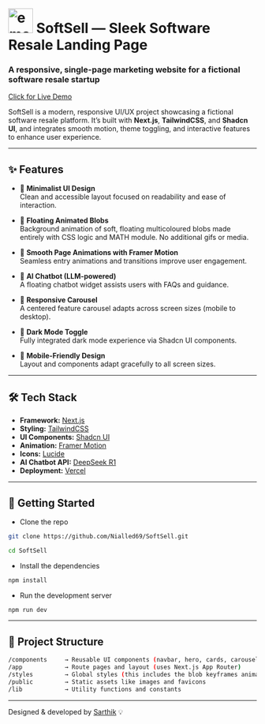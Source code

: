 # <img src="https://softsell50.vercel.app/_next/image?url=%2Flogo-transparent.png&w=1080&q=75" alt="emoji" width="50" /> SoftSell — Sleek Software Resale Landing Page

### A responsive, single-page marketing website for a fictional software resale startup

[Click for Live Demo](https://softsell50.vercel.app/)  

SoftSell is a modern, responsive UI/UX project showcasing a fictional software resale platform. It’s built with **Next.js**, **TailwindCSS**, and **Shadcn UI**, and integrates smooth motion, theme toggling, and interactive features to enhance user experience.

---

## ✨ Features

- 🎨 **Minimalist UI Design**  
  Clean and accessible layout focused on readability and ease of interaction.

- 💫 **Floating Animated Blobs**  
  Background animation of soft, floating multicoloured blobs made entirely with CSS logic and MATH module. No additional gifs or media.

- 🎥 **Smooth Page Animations with Framer Motion**  
  Seamless entry animations and transitions improve user engagement.

- 🧠 **AI Chatbot (LLM-powered)**  
  A floating chatbot widget assists users with FAQs and guidance.

- 🧭 **Responsive Carousel**  
  A centered feature carousel adapts across screen sizes (mobile to desktop).

- 🌙 **Dark Mode Toggle**  
  Fully integrated dark mode experience via Shadcn UI components.

- 📱 **Mobile-Friendly Design**  
  Layout and components adapt gracefully to all screen sizes.

---

## 🛠️ Tech Stack

- **Framework:** [Next.js](https://nextjs.org/)
- **Styling:** [TailwindCSS](https://tailwindcss.com/)
- **UI Components:** [Shadcn UI](https://ui.shadcn.com/)
- **Animation:** [Framer Motion](https://www.framer.com/motion/)
- **Icons:** [Lucide](https://lucide.dev/)
- **AI Chatbot API:** [DeepSeek R1](https://chat.deepseek.com/)
- **Deployment:** [Vercel](https://vercel.com/)

---

## 🚀 Getting Started

- Clone the repo
  
```bash
git clone https://github.com/Nialled69/SoftSell.git
```
```bash
cd SoftSell
```

- Install the dependencies
  
```bash
npm install
```

- Run the development server

```bash
npm run dev
```

---

## 📂 Project Structure

```bash
/components     → Reusable UI components (navbar, hero, cards, carousel, chatbot, etc.)
/app            → Route pages and layout (uses Next.js App Router)
/styles         → Global styles (this includes the blob keyframes animation)
/public         → Static assets like images and favicons
/lib            → Utility functions and constants
```

---

Designed & developed by [Sarthik](https://github.com/Nialled69) 💡
